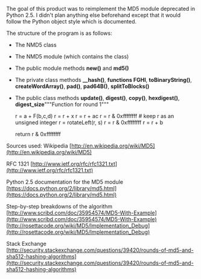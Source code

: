 The goal of this product was to reimplement the MD5 module deprecated in Python 2.5. I didn't plan anything else beforehand except that it would follow the Python object style which is documented.

The structure of the program is as follows:

* The NMD5 class
* The NMD5 module (which contains the class)
* The public module methods **new()** and **md5()**
* The private class methods **__hash()**, **functions FGHI**, **toBinaryString()**, **createWordArray()**, **pad()**, **pad64B()**, **splitToBlocks()**
* The public class methods **update()**, **digest()**, **copy()**, **hexdigest()**, **digest_size**"""Function for round 1"""

	r = a + F(b,c,d)
	r = r + x
	r = r + ac
	r = r & 0xffffffff # keep r as an unsigned integer
	r = rotateLeft(r, s)
	r = r & 0xffffffff
	r = r + b

	return r & 0xffffffff


Sources used:
Wikipedia
[http://en.wikipedia.org/wiki/MD5](http://en.wikipedia.org/wiki/MD5)

RFC 1321
[http://www.ietf.org/rfc/rfc1321.txt](http://www.ietf.org/rfc/rfc1321.txt)

Python 2.5 documentation for the MD5 module
[https://docs.python.org/2/library/md5.html](https://docs.python.org/2/library/md5.html)

Step-by-step breakdowns of the algorithm
[http://www.scribd.com/doc/35954574/MD5-With-Example](http://www.scribd.com/doc/35954574/MD5-With-Example)
[http://rosettacode.org/wiki/MD5/Implementation_Debug](http://rosettacode.org/wiki/MD5/Implementation_Debug)

Stack Exchange
[http://security.stackexchange.com/questions/39420/rounds-of-md5-and-sha512-hashing-algorithms](http://security.stackexchange.com/questions/39420/rounds-of-md5-and-sha512-hashing-algorithms)